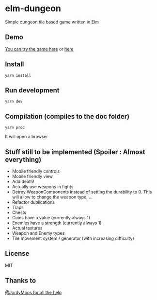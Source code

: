 # elm-dungeon

Simple dungeon tile based game written in Elm 

## Demo

[You can try the game here](https://www.lengrand.fr/elm-dungeon/) or [here](https://jlengrand.github.io/elm-dungeon)

## Install

```
yarn install
```

## Run development

```
yarn dev
```

## Compilation (compiles to the doc folder)

```
yarn prod
```


It will open a browser


## Stuff still to be implemented (Spoiler : Almost everything)

* Mobile friendly controls
* Mobile friendly view
* Add death!
* Actually use weapons in fights
* Detroy WeaponComponents instead of setting the durability to 0. This will allow to change the weapon type, ...
* Refactor duplications
* Traps
* Chests
* Coins have a value (currently always 1)
* Enemies have a strength (currently always 1)
* Actual textures
* Weapon and Enemy types
* Tile movement system / generator (with increasing difficulty)


## License

MIT

## Thanks to

[@JordyMoos for all the help](https://github.com/JordyMoos)